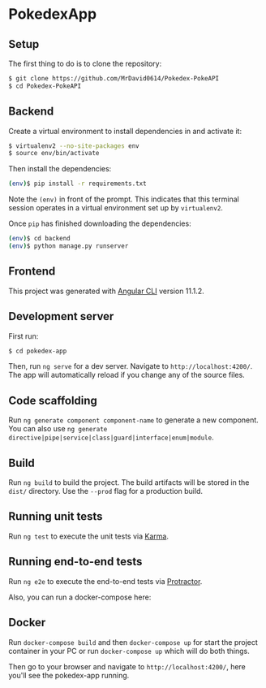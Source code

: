 # PokedexApp

## Setup

The first thing to do is to clone the repository:

```sh
$ git clone https://github.com/MrDavid0614/Pokedex-PokeAPI
$ cd Pokedex-PokeAPI
```

## **Backend**

Create a virtual environment to install dependencies in and activate it:

```sh
$ virtualenv2 --no-site-packages env
$ source env/bin/activate
```

Then install the dependencies:

```sh
(env)$ pip install -r requirements.txt
```
Note the `(env)` in front of the prompt. This indicates that this terminal
session operates in a virtual environment set up by `virtualenv2`.

Once `pip` has finished downloading the dependencies:
```sh
(env)$ cd backend
(env)$ python manage.py runserver
```

## **Frontend**

This project was generated with [Angular CLI](https://github.com/angular/angular-cli) version 11.1.2.

## Development server

First run:

```sh
$ cd pokedex-app
```

Then, run `ng serve` for a dev server. Navigate to `http://localhost:4200/`. The app will automatically reload if you change any of the source files.

## Code scaffolding

Run `ng generate component component-name` to generate a new component. You can also use `ng generate directive|pipe|service|class|guard|interface|enum|module`.

## Build

Run `ng build` to build the project. The build artifacts will be stored in the `dist/` directory. Use the `--prod` flag for a production build.

## Running unit tests

Run `ng test` to execute the unit tests via [Karma](https://karma-runner.github.io).

## Running end-to-end tests

Run `ng e2e` to execute the end-to-end tests via [Protractor](http://www.protractortest.org/).

Also, you can run a docker-compose here:

## **Docker**

Run `docker-compose build` and then `docker-compose up` for start the project container in your PC or run `docker-compose up` which will do both things.

Then go to your browser and navigate to `http://localhost:4200/`, here you'll see the pokedex-app running.
